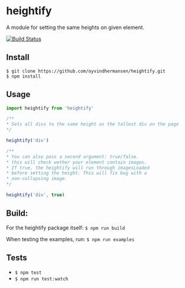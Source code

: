 # heightify

A module for setting the same heights on given element.

[![Build Status](https://travis-ci.org/oyvindhermansen/heightify.svg?branch=develop)](https://travis-ci.org/oyvindhermansen/heightify)

## Install
```
$ git clone https://github.com/oyvindhermansen/heightify.git
$ npm install
```

## Usage
```javascript
import heightify from 'heightify'

/**
* Sets all divs to the same height as the tallest div on the page
*/

heightify('div')

/**
* You can also pass a second argument: true/false.
* this will check wether your element contain images.
* If true, the heightify will run through imagesLoaded
* before setting the height. This will fix bug with a
* non-collapsing image.
*/

heightify('div', true)

```

## Build:
For the heightify package itself:
`$ npm run build`

When testing the examples, run:
`$ npm run examples`

## Tests
* `$ npm test`
* `$ npm run test:watch`

